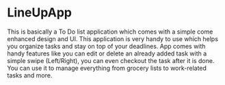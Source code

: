 # LineUpApp
This is basically a To Do list application which comes with a simple come enhanced design and UI.
This application is very handy to use which helps you organize tasks and stay on top of your deadlines.
App comes with handy features like you can edit or delete an already added task with a simple swipe (Left/Right), you can even checkout the task after it is done.
You can use it to manage everything from grocery lists to work-related tasks and more.

